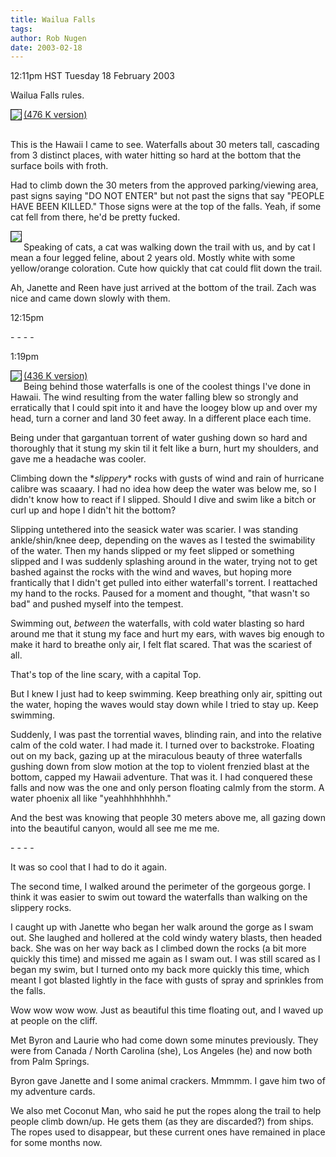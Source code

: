 ```yaml
---
title: Wailua Falls
tags: 
author: Rob Nugen
date: 2003-02-18
---
```


<p class=date>12:11pm HST Tuesday 18 February 2003</p>

<p>Wailua Falls rules.</p>

<p><a href="/images/travel/world/hawaii/kawaii/feb-2003/wailua/wailua_falls_far.jpg"><img
src="/images/travel/world/hawaii/kawaii/feb-2003/wailua/thumbs/wailua_falls_far.jpg"
align=left border=1></a> <a
href="/images/travel/world/hawaii/kawaii/feb-2003/wailua/wailua_falls_far_large.jpg">(476 K
version)</a> 

<br>This is the Hawaii I came to see. Waterfalls about 30 meters tall,
cascading from 3 distinct places, with water hitting so hard at the
bottom that the surface boils with froth.</p>

<p>Had to climb down the 30 meters from the approved parking/viewing
area, past signs saying "DO NOT ENTER" but not past the signs that say
"PEOPLE HAVE BEEN KILLED." Those signs were at the top of the falls.
Yeah, if some cat fell from there, he'd be pretty fucked.</p>

<p><a href="/images/travel/world/hawaii/kawaii/feb-2003/wailua/cat.jpg"><img
src="/images/travel/world/hawaii/kawaii/feb-2003/wailua/thumbs/cat.jpg"
align=left border=1></a>
<br>Speaking of cats, a cat was walking down the trail with us, and by
cat I mean a four legged feline, about 2 years old.  Mostly white with
some yellow/orange coloration.  Cute how quickly that cat could flit
down the trail.</p>

<p>Ah, Janette and Reen have just arrived at the bottom of the trail.
Zach was nice and came down slowly with them.</p>

<p class=date>12:15pm</p>

<p>- - - -</p>

<p class=date>1:19pm</p>

<p><a href="/images/travel/world/hawaii/kawaii/feb-2003/wailua/wailua_falls_close.jpg"><img
src="/images/travel/world/hawaii/kawaii/feb-2003/wailua/thumbs/wailua_falls_close.jpg"
align=left border=1></a> <a
href="/images/travel/world/hawaii/kawaii/feb-2003/wailua/wailua_falls_close_large.jpg">(436 K
version)</a>
<br>Being behind those waterfalls is one of the coolest things I've
done in Hawaii.  The wind resulting from the water falling blew so
strongly and erratically that I could spit into it and have the loogey
blow up and over my head, turn a corner and land 30 feet away.  In a
different place each time.</p>

<p>Being under that gargantuan torrent of water gushing down so hard
and thoroughly that it stung my skin til it felt like a burn, hurt my
shoulders, and gave me a headache was cooler.</p>

<p>Climbing down the *<em>slippery</em>* rocks with gusts of wind and
rain of hurricane calibre was scaaary.  I had no idea how deep the
water was below me, so I didn't know how to react if I slipped.
Should I dive and swim like a bitch or curl up and hope I didn't hit
the bottom?</p>

<p>Slipping untethered into the seasick water was scarier.  I was
standing ankle/shin/knee deep, depending on the waves as I tested the
swimability of the water.  Then my hands slipped or my feet slipped or
something slipped and I was suddenly splashing around in the water,
trying not to get bashed against the rocks with the wind and waves,
but hoping more frantically that I didn't get pulled into either
waterfall's torrent.  I reattached my hand to the rocks.  Paused for a
moment and thought, "that wasn't so bad" and pushed myself into the
tempest.</p>

<p>Swimming out, <em>between</em> the waterfalls, with cold water
blasting so hard around me that it stung my face and hurt my ears,
with waves big enough to make it hard to breathe only air, I felt flat
scared.  That was the scariest of all.</p>

<p>That's top of the line scary, with a capital Top.</p>

<p>But I knew I just had to keep swimming.  Keep breathing only air,
spitting out the water, hoping the waves would stay down while I tried
to stay up.  Keep swimming.</p>

<p>Suddenly, I was past the torrential waves, blinding rain, and into
the relative calm of the cold water.  I had made it.  I turned over to
backstroke.  Floating out on my back, gazing up at the miraculous
beauty of three waterfalls gushing down from slow motion at the top to
violent frenzied blast at the bottom, capped my Hawaii adventure.
That was it.  I had conquered these falls and now was the one and only
person floating calmly from the storm.  A water phoenix all like
"yeahhhhhhhhh."</p>

<p>And the best was knowing that people 30 meters above me, all gazing
down into the beautiful canyon, would all see me me me.</p>

<p>- - - -</p>

<p>It was so cool that I had to do it again.</p>

<p>The second time, I walked around the perimeter of the gorgeous
gorge.  I think it was easier to swim out toward the waterfalls than
walking on the slippery rocks.</p>

<p>I caught up with Janette who began her walk around the gorge as I
swam out.  She laughed and hollered at the cold windy watery blasts,
then headed back. She was on her way back as I climbed down the rocks
(a bit more quickly this time) and missed me again as I swam out.  I
was still scared as I began my swim, but I turned onto my back more
quickly this time, which meant I got blasted lightly in the face with
gusts of spray and sprinkles from the falls. </p>

<p>Wow wow wow wow.  Just as beautiful this time floating out, and I
waved up at people on the cliff.</p>

<p>Met Byron and Laurie who had come down some minutes previously.
They were from Canada / North Carolina (she), Los Angeles (he) and now
both from Palm Springs.</p>

<p>Byron gave Janette and I some animal crackers.  Mmmmm.  I gave him
two of my adventure cards.</p>

<p>We also met Coconut Man, who said he put the ropes along the trail
to help people climb down/up.  He gets them (as they are discarded?)
from ships.  The ropes used to disappear, but these current ones have
remained in place for some months now.</p>
